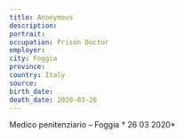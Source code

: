```yaml
---
title: Anonymous
description: 
portrait: 
occupation: Prison Doctor
employer: 
city: Foggia
province: 
country: Italy
source: 
birth_date: 
death_date: 2020-03-26
---
```



Medico penitenziario – Foggia † 26 03 2020*